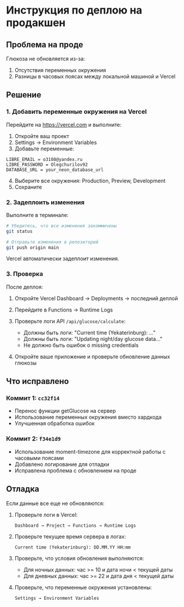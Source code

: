 # Инструкция по деплою на продакшен

## Проблема на проде
Глюкоза не обновляется из-за:
1. Отсутствия переменных окружения
2. Разницы в часовых поясах между локальной машиной и Vercel

## Решение

### 1. Добавить переменные окружения на Vercel

Перейдите на https://vercel.com и выполните:

1. Откройте ваш проект
2. Settings → Environment Variables
3. Добавьте переменные:

```
LIBRE_EMAIL = o3108@yandex.ru
LIBRE_PASSWORD = Olegchurilov92
DATABASE_URL = your_neon_database_url
```

4. Выберите все окружения: Production, Preview, Development
5. Сохраните

### 2. Задеплоить изменения

Выполните в терминале:

```bash
# Убедитесь, что все изменения закоммичены
git status

# Отправьте изменения в репозиторий
git push origin main
```

Vercel автоматически задеплоит изменения.

### 3. Проверка

После деплоя:

1. Откройте Vercel Dashboard → Deployments → последний деплой
2. Перейдите в Functions → Runtime Logs
3. Проверьте логи API `/api/glucose/calculate`:
   - Должны быть логи: "Current time (Yekaterinburg): ..."
   - Должны быть логи: "Updating night/day glucose data..."
   - Не должно быть ошибок о missing credentials

4. Откройте ваше приложение и проверьте обновление данных глюкозы

## Что исправлено

### Коммит 1: `cc32f14`
- Перенос функции getGlucose на сервер
- Использование переменных окружения вместо хардкода
- Улучшенная обработка ошибок

### Коммит 2: `f34e1d9`
- Использование moment-timezone для корректной работы с часовыми поясами
- Добавлено логирование для отладки
- Исправлена проблема с обновлением на проде

## Отладка

Если данные все еще не обновляются:

1. Проверьте логи в Vercel:
   ```
   Dashboard → Project → Functions → Runtime Logs
   ```

2. Проверьте текущее время сервера в логах:
   ```
   Current time (Yekaterinburg): DD.MM.YY HH:mm
   ```

3. Проверьте, что условия обновления выполняются:
   - Для ночных данных: час >= 10 и дата ночи < текущей даты
   - Для дневных данных: час >= 22 и дата дня < текущей даты

4. Проверьте, что переменные окружения установлены:
   ```
   Settings → Environment Variables
   ```
